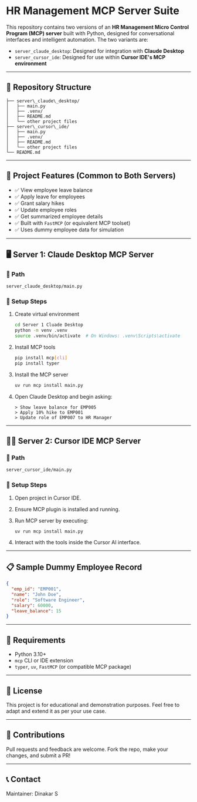 # HR Management MCP Server Suite

This repository contains two versions of an **HR Management Micro Control Program (MCP) server** built with Python, designed for conversational interfaces and intelligent automation. The two variants are:

- `server_claude_desktop`: Designed for integration with **Claude Desktop**
- `server_cursor_ide`: Designed for use within **Cursor IDE's MCP environment**

---

## 📁 Repository Structure

````
├── server\_claude\_desktop/
│   ├── main.py
│   ├── .venv/
│   ├── README.md
│   └── other project files
├── server\_cursor\_ide/
│   ├── main.py
│   ├── .venv/
│   ├── README.md
│   └── other project files
└── README.md

````

---

## 🧠 Project Features (Common to Both Servers)

- ✅ View employee leave balance
- ✅ Apply leave for employees
- ✅ Grant salary hikes
- ✅ Update employee roles
- ✅ Get summarized employee details
- ✅ Built with `FastMCP` (or equivalent MCP toolset)
- ✅ Uses dummy employee data for simulation

---

## 🖥️ Server 1: Claude Desktop MCP Server

### 📍 Path
```bash
server_claude_desktop/main.py
````

### 🔧 Setup Steps

1. Create virtual environment

   ```bash
   cd Server 1 Cluade Desktop
   python -m venv .venv
   source .venv/bin/activate  # On Windows: .venv\Scripts\activate
   ```

2. Install MCP tools

   ```bash
   pip install mcp[cli]
   pip install typer
   ```

3. Install the MCP server

   ```bash
   uv run mcp install main.py
   ```

4. Open Claude Desktop and begin asking:

   ```
   > Show leave balance for EMP005
   > Apply 10% hike to EMP001
   > Update role of EMP007 to HR Manager
   ```

---

## 🧑‍💻 Server 2: Cursor IDE MCP Server

### 📍 Path

```bash
server_cursor_ide/main.py
```

### 🔧 Setup Steps

1. Open project in Cursor IDE.
2. Ensure MCP plugin is installed and running.
3. Run MCP server by executing:

   ```bash
   uv run mcp install main.py
   ```
4. Interact with the tools inside the Cursor AI interface.

---

## 📋 Sample Dummy Employee Record

```json
{
  "emp_id": "EMP001",
  "name": "John Doe",
  "role": "Software Engineer",
  "salary": 60000,
  "leave_balance": 15
}
```

---

## 📎 Requirements

* Python 3.10+
* `mcp` CLI or IDE extension
* `typer`, `uv`, `FastMCP` (or compatible MCP package)

---

## 📌 License

This project is for educational and demonstration purposes. Feel free to adapt and extend it as per your use case.

---

## 🤝 Contributions

Pull requests and feedback are welcome. Fork the repo, make your changes, and submit a PR!

---

## 📞 Contact

Maintainer: Dinakar S
